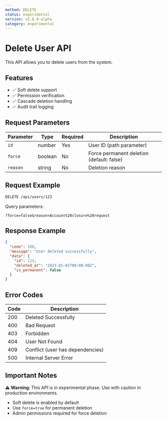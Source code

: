 ```yaml
---
method: DELETE
status: experimental
version: v2.0.0-alpha
category: experimental
---
```


# Delete User API

This API allows you to delete users from the system.

## Features

- ✅ Soft delete support
- ✅ Permission verification
- ✅ Cascade deletion handling
- ✅ Audit trail logging

## Request Parameters

| Parameter | Type | Required | Description |
|-----------|------|----------|-------------|
| `id` | number | Yes | User ID (path parameter) |
| `force` | boolean | No | Force permanent deletion (default: false) |
| `reason` | string | No | Deletion reason |

## Request Example

```bash
DELETE /api/users/123
```

Query parameters:
```
?force=false&reason=Account%20closure%20request
```

## Response Example

```json
{
  "code": 200,
  "message": "User deleted successfully",
  "data": {
    "id": 123,
    "deleted_at": "2023-01-01T00:00:00Z",
    "is_permanent": false
  }
}
```

## Error Codes

| Code | Description |
|------|-------------|
| 200 | Deleted Successfully |
| 400 | Bad Request |
| 403 | Forbidden |
| 404 | User Not Found |
| 409 | Conflict (user has dependencies) |
| 500 | Internal Server Error |

## Important Notes

⚠️ **Warning**: This API is in experimental phase. Use with caution in production environments.

- Soft delete is enabled by default
- Use `force=true` for permanent deletion
- Admin permissions required for force deletion 